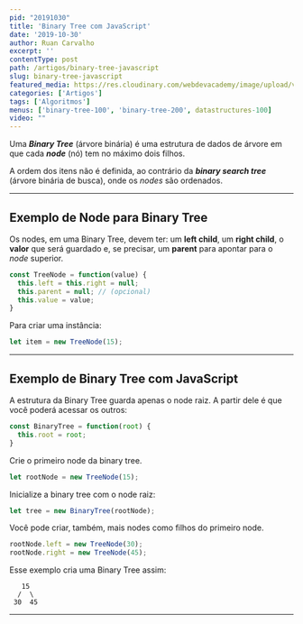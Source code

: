 ```yaml
---
pid: "20191030"
title: 'Binary Tree com JavaScript'
date: '2019-10-30'
author: Ruan Carvalho
excerpt: ''
contentType: post
path: /artigos/binary-tree-javascript
slug: binary-tree-javascript
featured_media: https://res.cloudinary.com/webdevacademy/image/upload/v1572540340/data-structures/binary-tree-com-js.png
categories: ['Artigos']
tags: ['Algoritmos']
menus: ['binary-tree-100', 'binary-tree-200', datastructures-100]
video: ""
---
```


Uma ***Binary Tree*** (árvore binária) é uma estrutura de dados de árvore em que cada ***node*** (nó) tem no máximo dois filhos.

A ordem dos itens não é definida, ao contrário da ***binary search tree*** (árvore binária de busca), onde os _nodes_ são ordenados.

----

## Exemplo de Node para Binary Tree

Os nodes, em uma Binary Tree, devem ter: um **left child**, um **right child**, o **valor** que será guardado e, se precisar, um **parent** para apontar para o _node_ superior.

```js
const TreeNode = function(value) {
  this.left = this.right = null;
  this.parent = null; // (opcional)
  this.value = value;
}
```

Para criar uma instância:

```js
let item = new TreeNode(15);
```
----

## Exemplo de Binary Tree com JavaScript

A estrutura da Binary Tree guarda apenas o node raiz. A partir dele é que você poderá acessar os outros:

```js
const BinaryTree = function(root) {
  this.root = root;
}
```

Crie o primeiro node da binary tree. 

```js
let rootNode = new TreeNode(15);
```

Inicialize a binary tree com o node raiz:

```js
let tree = new BinaryTree(rootNode);
```

Você pode criar, também, mais nodes como filhos do primeiro node.

```js
rootNode.left = new TreeNode(30);
rootNode.right = new TreeNode(45);
```

Esse exemplo cria uma Binary Tree assim:
```
   15
  /  \
 30  45
```

----
